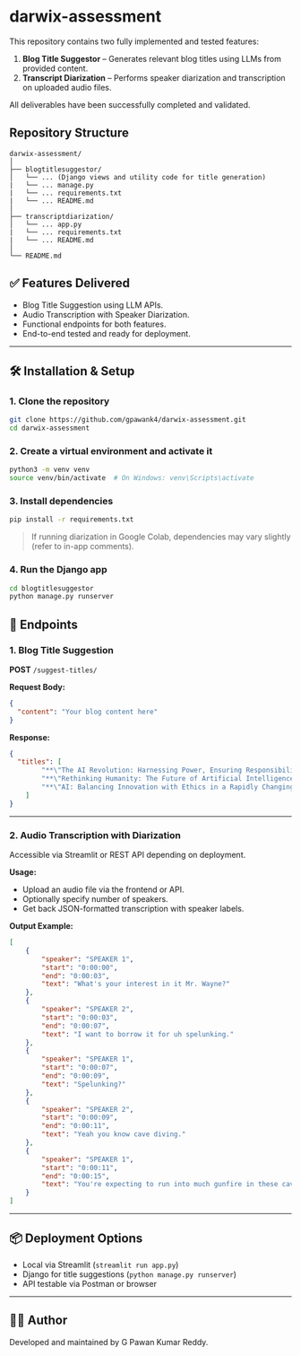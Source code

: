 # darwix-assessment

This repository contains two fully implemented and tested features:

1. **Blog Title Suggestor** – Generates relevant blog titles using LLMs from provided content.
2. **Transcript Diarization** – Performs speaker diarization and transcription on uploaded audio files.

All deliverables have been successfully completed and validated.

## Repository Structure

```
darwix-assessment/
│
├── blogtitlesuggestor/
│   └── ... (Django views and utility code for title generation)
|   └── ... manage.py
|   └── ... requirements.txt
|   └── ... README.md
│
├── transcriptdiarization/
│   └── ... app.py
|   └── ... requirements.txt
|   └── ... README.md
│
└── README.md
```

## ✅ Features Delivered

- Blog Title Suggestion using LLM APIs.
- Audio Transcription with Speaker Diarization.
- Functional endpoints for both features.
- End-to-end tested and ready for deployment.

---

## 🛠 Installation & Setup

### 1. Clone the repository

```bash
git clone https://github.com/gpawank4/darwix-assessment.git
cd darwix-assessment
```

### 2. Create a virtual environment and activate it

```bash
python3 -m venv venv
source venv/bin/activate  # On Windows: venv\Scripts\activate
```

### 3. Install dependencies

```bash
pip install -r requirements.txt
```

> If running diarization in Google Colab, dependencies may vary slightly (refer to in-app comments).

### 4. Run the Django app

```bash
cd blogtitlesuggestor
python manage.py runserver
```

## 🚀 Endpoints

### 1. Blog Title Suggestion

**POST** `/suggest-titles/`

**Request Body:**
```json
{
  "content": "Your blog content here"
}
```

**Response:**
```json
{
  "titles": [
        "**\"The AI Revolution: Harnessing Power, Ensuring Responsibility\"**",
        "**\"Rethinking Humanity: The Future of Artificial Intelligence and Its Impact\"**",
        "**\"AI: Balancing Innovation with Ethics in a Rapidly Changing World\"**"
    ]
}
```

---

### 2. Audio Transcription with Diarization

Accessible via Streamlit or REST API depending on deployment.

**Usage:**

- Upload an audio file via the frontend or API.
- Optionally specify number of speakers.
- Get back JSON-formatted transcription with speaker labels.

**Output Example:**
```json
[
    {
        "speaker": "SPEAKER 1",
        "start": "0:00:00",
        "end": "0:00:03",
        "text": "What's your interest in it Mr. Wayne?"
    },
    {
        "speaker": "SPEAKER 2",
        "start": "0:00:03",
        "end": "0:00:07",
        "text": "I want to borrow it for uh spelunking."
    },
    {
        "speaker": "SPEAKER 1",
        "start": "0:00:07",
        "end": "0:00:09",
        "text": "Spelunking?"
    },
    {
        "speaker": "SPEAKER 2",
        "start": "0:00:09",
        "end": "0:00:11",
        "text": "Yeah you know cave diving."
    },
    {
        "speaker": "SPEAKER 1",
        "start": "0:00:11",
        "end": "0:00:15",
        "text": "You're expecting to run into much gunfire in these caves."
    }
]
```

---

## 📦 Deployment Options

- Local via Streamlit (`streamlit run app.py`)
- Django for title suggestions (`python manage.py runserver`)
- API testable via Postman or browser

---

## 👨‍💻 Author

Developed and maintained by G Pawan Kumar Reddy.
